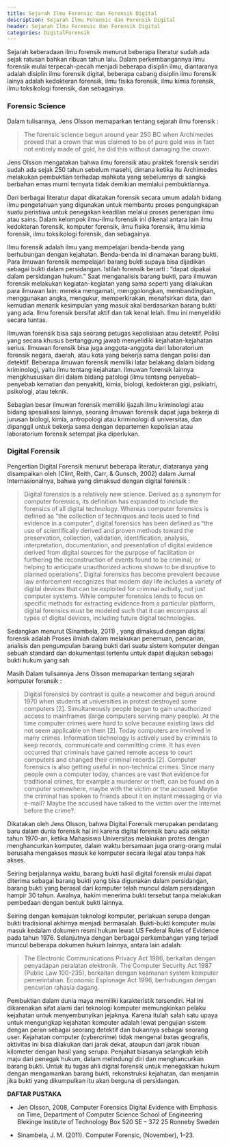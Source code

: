 ```yaml
---
title: Sejarah Ilmu Forensic dan Forensik Digital
description: Sejarah Ilmu Forensic dan Forensik Digital
header: Sejarah Ilmu Forensic dan Forensik Digital
categories: DigitalForensik
---
```


Sejarah keberadaan Ilmu forensik menurut beberapa literatur sudah ada sejak ratusan bahkan ribuan tahun lalu. Dalam perkembangannya ilmu forensik mulai terpecah-pecah menjadi beberapa disiplin ilmu, diantaranya adalah disiplin ilmu forensik digital, beberapa cabang disiplin ilmu forensik lainya adalah kedokteran forensik, ilmu fisika forensik, ilmu kimia forensik, ilmu toksikologi forensik, dan sebagainya.

### Forensic Science

Dalam tulisannya, Jens Olsson memaparkan tentang sejarah ilmu forensik :⁠

> The forensic science begun around year 250 BC when Archimedes proved that a crown that was claimed to be of pure gold was in fact not entirely made of gold, he did this without damaging the crown.

Jens Olsson mengatakan bahwa ilmu forensik atau praktek forensik sendiri sudah ada sejak 250 tahun sebelum masehi, dimana ketika itu Archimedes melakukan pembuktian terhadap mahkota yang sebelumnya di sangka berbahan emas murni ternyata tidak demikian memlalui pembuktiannya.

Dari berbagai literatur dapat dikatakan forensik secara umum adalah bidang ilmu pengetahuan yang digunakan untuk membantu proses pengungkapan suatu peristiwa untuk penegakan keadilan melalui proses penerapan ilmu atau sains. Dalam kelompok ilmu-ilmu forensik ini dikenal antara lain ilmu kedokteran forensik, komputer forensik, ilmu fisika forensik, ilmu kimia forensik, ilmu toksikologi forensik, dan sebagainya.

Ilmu forensik adalah ilmu yang mempelajari benda-benda yang berhubungan dengan kejahatan. Benda-benda ini dinamakan barang bukti. Para ilmuwan forensik mempelajari barang bukti supaya bisa dijadikan sebagai bukti dalam persidangan. Istilah forensik berarti : “dapat dipakai dalam persidangan hukum.” Saat menganalisis barang bukti, para ilmuwan forensik melakukan kegiatan-kegiatan yang sama seperti yang dilakukan para ilmuwan lain: mereka mengamati, menggolongkan, membandingkan, menggunakan angka, mengukur, memperkirakan, menafsirkan data, dan kemudian menarik kesimpulan yang masuk akal berdasarkan barang bukti yang ada. Ilmu forensik bersifat aktif dan tak kenal lelah. Ilmu ini menyelidiki secara tuntas.

Ilmuwan forensik bisa saja seorang petugas kepolisiaan atau detektif. Polisi yang secara khusus bertanggung jawab menyelidiki kejahatan-kejahatan serius. Ilmuwan forensik bisa juga anggota-anggota dari laboratorium forensik negara, daerah, atau kota yang bekerja sama dengan polisi dan detektif. Beberapa ilmuwan forensik memiliki latar belakang dalam bidang kriminologi, yaitu ilmu tentang kejahatan. Ilmuwan forensik lainnya mengkhususkan diri dalam bidang patologi (ilmu tentang penyebab–penyebab kematian dan penyakit), kimia, biologi, kedokteran gigi, psikiatri, psikologi, atau teknik.

Sebagian besar ilmuwan forensik memiliki ijazah ilmu kriminologi atau bidang spesialisasi lainnya, seorang ilmuwan forensik dapat juga bekerja di jurusan biologi, kimia, antropologi atau kriminologi di universitas, dan dipanggil untuk bekerja sama dengan departemen kepolisian atau laboratorium forensik setempat jika diperlukan.

### Digital Forensik

Pengertian Digital Forensik menurut beberapa literatur, diataranya yang disampaikan oleh (Clint, Reith, Carr, & Gunsch, 2002) dalam Jurnal Internasionalnya, bahwa yang dimaksud dengan digital forensik :

> Digital forensics is a relatively new science. Derived as a synonym for computer forensics, its definition has expanded to include the forensics of all digital technology. Whereas computer forensics is defined as “the collection of techniques and tools used to find evidence in a computer”, digital forensics has been defined as “the use of scientifically derived and proven methods toward the preservation, collection, validation, identification, analysis, interpretation, documentation, and presentation of digital evidence derived from digital sources for the purpose of facilitation or furthering the reconstruction of events found to be criminal, or helping to anticipate unauthorized actions shown to be disruptive to planned operations”. Digital forensics has become prevalent because law enforcement recognizes that modern day life includes a variety of digital devices that can be exploited for criminal activity, not just computer systems. While computer forensics tends to focus on specific methods for extracting evidence from a particular platform, digital forensics must be modeled such that it can encompass all types of digital devices, including future digital technologies.

Sedangkan menurut (Sinambela, 2011)⁠ , yang dimaksud dengan digital forensik adalah Proses ilmiah dalam melakukan penemuan, pencarian, analisis dan pengumpulan barang bukti dari suatu sistem komputer dengan sebuah standard dan dokumentasi tertentu untuk dapat diajukan sebagai bukti hukum yang sah

Masih Dalam tulisannya Jens Olsson memaparkan tentang sejarah komputer forensik :⁠

> Digital forensics by contrast is quite a newcomer and begun around 1970 when students at universities in protest destroyed some computers [2]. Simultaneously people begun to gain unauthorized access to mainframes (large computers serving many people). At the time computer crimes were hard to solve because existing laws did not seem applicable on them [2]. Today computers are involved in many crimes. Information technology is actively used by criminals to keep records, communicate and committing crime. It has even occurred that criminals have gained remote access to court computers and changed their criminal records [2]. Computer forensics is also getting useful in non-technical crimes. Since many people own a computer today, chances are vast that evidence for traditional crimes, for example a murderer or theft, can be found on a computer somewhere, maybe with the victim or the accused. Maybe the criminal has spoken to friends about it on instant messaging or via e-mail? Maybe the accused have talked to the victim over the Internet before the crime?.

Dikatakan oleh Jens Olsson, bahwa Digital Forensik merupakan pendatang baru dalam dunia forensik hal ini karena digital forensik baru ada sekitar tahun 1970-an, ketika Mahasiswa Universitas melakukan protes dengan menghancurkan komputer, dalam waktu bersamaan juga orang-orang mulai berusaha mengakses masuk ke komputer secara ilegal atau tanpa hak akses.

Seiring berjalannya waktu, barang bukti hasil digital forensik mulai dapat diterima sebagai barang bukti yang bisa digunakan dalam persidangan, barang bukti yang berasal dari komputer telah muncul dalam persidangan hampir 30 tahun. Awalnya, hakim menerima bukti tersebut tanpa melakukan pembedaan dengan bentuk bukti lainnya.

Seiring dengan kemajuan teknologi komputer, perlakuan serupa dengan bukti tradisional akhirnya menjadi bermasalah. Bukti-bukti komputer mulai masuk kedalam dokumen resmi hukum lewat US Federal Rules of Evidence pada tahun 1976. Selanjutnya dengan berbagai perkembangan yang terjadi muncul beberapa dokumen hukum lainnya, antara lain adalah:

> The Electronic Communications Privacy Act 1986, berkaitan dengan penyadapan peralatan elektronik.
The Computer Security Act 1987 (Public Law 100-235), berkaitan dengan keamanan system komputer pemerintahan.
Economic Espionage Act 1996, berhubungan dengan pencurian rahasia dagang.
 

Pembuktian dalam dunia maya memiliki karakteristik tersendiri. Hal ini dikarenakan sifat alami dari teknologi komputer memungkinkan pelaku kejahatan untuk menyembunyikan jejaknya. Karena itulah salah satu upaya untuk mengungkap kejahatan komputer adalah lewat pengujian sistem dengan peran sebagai seorang detektif dan bukannya sebagai seorang user. Kejahatan computer (cybercrime) tidak mengenal batas geografis, aktivitas ini bisa dilakukan dari jarak dekat, ataupun dari jarak ribuan kilometer dengan hasil yang serupa. Penjahat biasanya selangkah lebih maju dari penegak hukum, dalam melindungi diri dan menghancurkan barang bukti. Untuk itu tugas ahli digital forensik untuk menegakkan hukum dengan mengamankan barang bukti, rekonstruksi kejahatan, dan menjamin jika bukti yang dikumpulkan itu akan berguna di persidangan.


<b>DAFTAR PUSTAKA</b>

* Jen Olsson, 2008, Computer Forensics Digital Evidence with Emphasis on Time, Department of Computer Science School of Engineering Blekinge Institute of Technology Box 520 SE – 372 25 Ronneby Sweden

* Sinambela, J. M. (2011). Computer Forensic, (November), 1–23.

